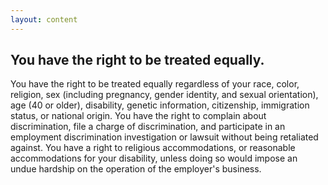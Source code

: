 ```yaml
---
layout: content
---
```

## You have the right to be treated equally.

You have the right to be treated equally regardless of your race, color, religion, sex (including pregnancy, gender identity, and sexual orientation), age (40 or older), disability, genetic information, citizenship, immigration status, or national origin. You have the right to complain about discrimination, file a charge of discrimination, and participate in an employment discrimination investigation or lawsuit without being retaliated against. You have a right to religious accommodations, or reasonable accommodations for your disability, unless doing so would impose an undue hardship on the operation of the employer's business.

